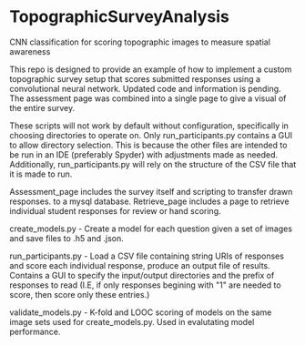 # TopographicSurveyAnalysis
CNN classification for scoring topographic images to measure spatial awareness

This repo is designed to provide an example of how to implement a custom topographic survey setup that scores submitted responses using a convolutional neural network. Updated code and information is pending. The assessment page was combined into a single page to give a visual of the entire survey. 

These scripts will not work by default without configuration, specifically in choosing directories to operate on. Only run_participants.py contains a GUI to allow directory selection. This is because the other files are intended to be run in an IDE (preferably Spyder) with adjustments made as needed. Additionally, run_participants.py will rely on the structure of the CSV file that it is made to run. 

Assessment_page includes the survey itself and scripting to transfer drawn responses. to a mysql database. 
Retrieve_page includes a page to retrieve individual student responses for review or hand scoring. 

create_models.py - Create a model for each question given a set of images and save files to .h5 and .json. 

run_participants.py - Load a CSV file containing string URIs of responses and score each individual response, produce an output file of results. Contains a GUI to specify the input/output directories and the prefix of responses to read (I.E, if only responses begining with "1" are needed to score, then score only these entries.)

validate_models.py - K-fold and LOOC scoring of models on the same image sets used for create_models.py. Used in evalutating model performance. 
